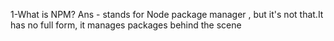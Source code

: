 1-What is NPM?
Ans - stands for Node package manager , but it's not that.It has no full form, it manages packages behind the scene 

